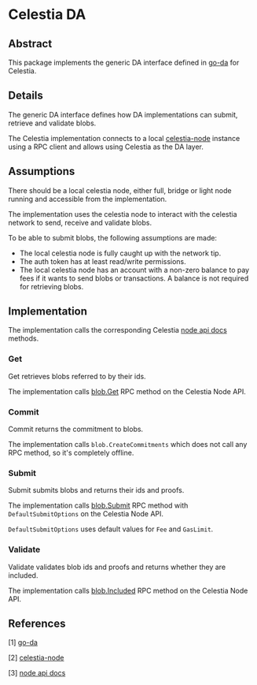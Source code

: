# Celestia DA

## Abstract

This package implements the generic DA interface defined in [go-da] for Celestia.

## Details

The generic DA interface defines how DA implementations can submit, retrieve and validate blobs.

The Celestia implementation connects to a local [celestia-node] instance using a RPC client and allows using Celestia as the DA layer.

## Assumptions

There should be a local celestia node, either full, bridge or light node running and accessible from the implementation.

The implementation uses the celestia node to interact with the celestia network to send, receive and validate blobs.

To be able to submit blobs, the following assumptions are made:

* The local celestia node is fully caught up with the network tip.
* The auth token has at least read/write permissions.
* The local celestia node has an account with a non-zero balance to pay fees if it wants to send blobs or transactions. A balance is not required for retrieving blobs.

## Implementation

The implementation calls the corresponding Celestia [node api docs] methods.

### Get

Get retrieves blobs referred to by their ids.

The implementation calls [blob.Get] RPC method on the Celestia Node API.

### Commit

Commit returns the commitment to blobs.

The implementation calls `blob.CreateCommitments` which does not call any RPC method, so it's completely offline.

### Submit

Submit submits blobs and returns their ids and proofs.

The implementation calls [blob.Submit] RPC method with `DefaultSubmitOptions` on the Celestia Node API.

`DefaultSubmitOptions` uses default values for `Fee` and `GasLimit`.

### Validate

Validate validates blob ids and proofs and returns whether they are included.

The implementation calls [blob.Included] RPC method on the Celestia Node API.

## References
[1] [go-da]

[2] [celestia-node]

[3] [node api docs]

[go-da]: https://github.com/rollkit/go-da
[celestia-node]: https://github.com/celestiaorg/celestia-node
[node api docs]: https://docs.celestia.org/api/v0.11.0-rc13/
[blob.Get]: https://docs.celestia.org/api/v0.11.0-rc13/#blob.Get
[blob.Submit]: https://docs.celestia.org/api/v0.11.0-rc13/#blob.Submit
[blob.Included]: https://docs.celestia.org/api/v0.11.0-rc13/#blob.Included
